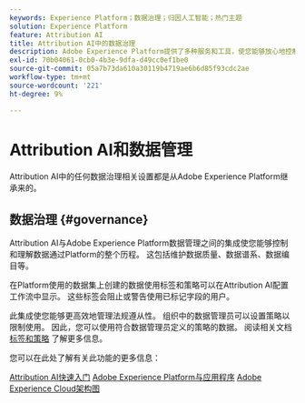 ```yaml
---
keywords: Experience Platform；数据治理；归因人工智能；热门主题
solution: Experience Platform
feature: Attribution AI
title: Attribution AI中的数据治理
description: Adobe Experience Platform提供了多种服务和工具，使您能够放心地控制收集的体验数据，以遵守您的业务做法、法律义务和开发过程。
exl-id: 70b04061-0cb0-4b3e-9dfa-d49cc0ef1be0
source-git-commit: 05a7b73da610a30119b4719ae6b6d85f93cdc2ae
workflow-type: tm+mt
source-wordcount: '221'
ht-degree: 9%

---
```


# Attribution AI和数据管理

Attribution AI中的任何数据治理相关设置都是从Adobe Experience Platform继承来的。

## 数据治理 {#governance}

Attribution AI与Adobe Experience Platform数据管理之间的集成使您能够控制和理解数据通过Platform的整个历程。 这包括维护数据质量、数据谱系、数据编目等。

在Platform使用的数据集上创建的数据使用标签和策略可以在Attribution AI配置工作流中显示。 这些标签会阻止或警告使用已标记字段的用户。

此集成使您能够更高效地管理法规遵从性。 组织中的数据管理员可以设置策略以限制使用。 因此，您可以使用符合数据管理员定义的策略的数据。 阅读相关文档 [标签和策略](https://experienceleague.adobe.com/docs/analytics-platform/using/cja-dataviews/data-governance.html) 了解更多信息。

您可以在此处了解有关此功能的更多信息：

[Attribution AI快速入门](../../attribution-ai/getting-started.md)
[Adobe Experience Platform与应用程序](https://experienceleague.adobe.com/docs/blueprints-learn/architecture/architecture-overview/platform-applications.html)
[Adobe Experience Cloud架构图](https://experienceleague.adobe.com/docs/blueprints-learn/architecture/architecture-overview/experience-cloud.html)
